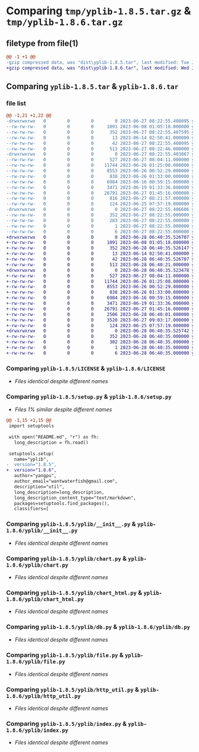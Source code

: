 # Comparing `tmp/yplib-1.8.5.tar.gz` & `tmp/yplib-1.8.6.tar.gz`

## filetype from file(1)

```diff
@@ -1 +1 @@
-gzip compressed data, was "dist\yplib-1.8.5.tar", last modified: Tue Jun 27 08:22:55 2023, max compression
+gzip compressed data, was "dist\yplib-1.8.6.tar", last modified: Wed Jun 28 06:40:35 2023, max compression
```

## Comparing `yplib-1.8.5.tar` & `yplib-1.8.6.tar`

### file list

```diff
@@ -1,21 +1,22 @@
-drwxrwxrwx   0        0        0        0 2023-06-27 08:22:55.408095 yplib-1.8.5/
--rw-rw-rw-   0        0        0     1091 2023-06-08 01:05:18.000000 yplib-1.8.5/LICENSE
--rw-rw-rw-   0        0        0      352 2023-06-27 08:22:55.407595 yplib-1.8.5/PKG-INFO
--rw-rw-rw-   0        0        0       13 2023-06-14 02:50:41.000000 yplib-1.8.5/README.md
--rw-rw-rw-   0        0        0       42 2023-06-27 08:22:55.408095 yplib-1.8.5/setup.cfg
--rw-rw-rw-   0        0        0      513 2023-06-27 08:22:46.000000 yplib-1.8.5/setup.py
-drwxrwxrwx   0        0        0        0 2023-06-27 08:22:55.403867 yplib-1.8.5/yplib/
--rw-rw-rw-   0        0        0      527 2023-06-27 08:04:11.000000 yplib-1.8.5/yplib/__init__.py
--rw-rw-rw-   0        0        0    11744 2023-06-26 01:25:08.000000 yplib-1.8.5/yplib/chart.py
--rw-rw-rw-   0        0        0     8553 2023-06-26 00:52:29.000000 yplib-1.8.5/yplib/chart_html.py
--rw-rw-rw-   0        0        0      838 2023-06-26 01:33:00.000000 yplib-1.8.5/yplib/db.py
--rw-rw-rw-   0        0        0     6984 2023-06-16 00:59:15.000000 yplib-1.8.5/yplib/file.py
--rw-rw-rw-   0        0        0     3471 2023-06-19 01:33:36.000000 yplib-1.8.5/yplib/http_util.py
--rw-rw-rw-   0        0        0    26791 2023-06-27 01:45:16.000000 yplib-1.8.5/yplib/index.py
--rw-rw-rw-   0        0        0      816 2023-06-27 08:21:57.000000 yplib-1.8.5/yplib/mail.py
--rw-rw-rw-   0        0        0      124 2023-06-25 07:57:19.000000 yplib-1.8.5/yplib/temp.py
-drwxrwxrwx   0        0        0        0 2023-06-27 08:22:55.406606 yplib-1.8.5/yplib.egg-info/
--rw-rw-rw-   0        0        0      352 2023-06-27 08:22:55.000000 yplib-1.8.5/yplib.egg-info/PKG-INFO
--rw-rw-rw-   0        0        0      283 2023-06-27 08:22:55.000000 yplib-1.8.5/yplib.egg-info/SOURCES.txt
--rw-rw-rw-   0        0        0        1 2023-06-27 08:22:55.000000 yplib-1.8.5/yplib.egg-info/dependency_links.txt
--rw-rw-rw-   0        0        0        6 2023-06-27 08:22:55.000000 yplib-1.8.5/yplib.egg-info/top_level.txt
+drwxrwxrwx   0        0        0        0 2023-06-28 06:40:35.526707 yplib-1.8.6/
+-rw-rw-rw-   0        0        0     1091 2023-06-08 01:05:18.000000 yplib-1.8.6/LICENSE
+-rw-rw-rw-   0        0        0      352 2023-06-28 06:40:35.526147 yplib-1.8.6/PKG-INFO
+-rw-rw-rw-   0        0        0       13 2023-06-14 02:50:41.000000 yplib-1.8.6/README.md
+-rw-rw-rw-   0        0        0       42 2023-06-28 06:40:35.526707 yplib-1.8.6/setup.cfg
+-rw-rw-rw-   0        0        0      513 2023-06-28 06:40:21.000000 yplib-1.8.6/setup.py
+drwxrwxrwx   0        0        0        0 2023-06-28 06:40:35.523478 yplib-1.8.6/yplib/
+-rw-rw-rw-   0        0        0      527 2023-06-27 08:04:11.000000 yplib-1.8.6/yplib/__init__.py
+-rw-rw-rw-   0        0        0    11744 2023-06-26 01:25:08.000000 yplib-1.8.6/yplib/chart.py
+-rw-rw-rw-   0        0        0     8553 2023-06-26 00:52:29.000000 yplib-1.8.6/yplib/chart_html.py
+-rw-rw-rw-   0        0        0      838 2023-06-26 01:33:00.000000 yplib-1.8.6/yplib/db.py
+-rw-rw-rw-   0        0        0     6984 2023-06-16 00:59:15.000000 yplib-1.8.6/yplib/file.py
+-rw-rw-rw-   0        0        0     3471 2023-06-19 01:33:36.000000 yplib-1.8.6/yplib/http_util.py
+-rw-rw-rw-   0        0        0    26791 2023-06-27 01:45:16.000000 yplib-1.8.6/yplib/index.py
+-rw-rw-rw-   0        0        0     2506 2023-06-28 06:40:01.000000 yplib-1.8.6/yplib/mail.py
+-rw-rw-rw-   0        0        0     3520 2023-06-27 09:03:17.000000 yplib-1.8.6/yplib/mail_html.py
+-rw-rw-rw-   0        0        0      124 2023-06-25 07:57:19.000000 yplib-1.8.6/yplib/temp.py
+drwxrwxrwx   0        0        0        0 2023-06-28 06:40:35.525742 yplib-1.8.6/yplib.egg-info/
+-rw-rw-rw-   0        0        0      352 2023-06-28 06:40:35.000000 yplib-1.8.6/yplib.egg-info/PKG-INFO
+-rw-rw-rw-   0        0        0      302 2023-06-28 06:40:35.000000 yplib-1.8.6/yplib.egg-info/SOURCES.txt
+-rw-rw-rw-   0        0        0        1 2023-06-28 06:40:35.000000 yplib-1.8.6/yplib.egg-info/dependency_links.txt
+-rw-rw-rw-   0        0        0        6 2023-06-28 06:40:35.000000 yplib-1.8.6/yplib.egg-info/top_level.txt
```

### Comparing `yplib-1.8.5/LICENSE` & `yplib-1.8.6/LICENSE`

 * *Files identical despite different names*

### Comparing `yplib-1.8.5/setup.py` & `yplib-1.8.6/setup.py`

 * *Files 1% similar despite different names*

```diff
@@ -1,15 +1,15 @@
 import setuptools
 
 with open("README.md", "r") as fh:
   long_description = fh.read()
 
 setuptools.setup(
   name="yplib",
-  version="1.8.5",
+  version="1.8.6",
   author="yangpu",
   author_email="wantwaterfish@gmail.com",
   description="util",
   long_description=long_description,
   long_description_content_type="text/markdown",
   packages=setuptools.find_packages(),
   classifiers=[
```

### Comparing `yplib-1.8.5/yplib/__init__.py` & `yplib-1.8.6/yplib/__init__.py`

 * *Files identical despite different names*

### Comparing `yplib-1.8.5/yplib/chart.py` & `yplib-1.8.6/yplib/chart.py`

 * *Files identical despite different names*

### Comparing `yplib-1.8.5/yplib/chart_html.py` & `yplib-1.8.6/yplib/chart_html.py`

 * *Files identical despite different names*

### Comparing `yplib-1.8.5/yplib/db.py` & `yplib-1.8.6/yplib/db.py`

 * *Files identical despite different names*

### Comparing `yplib-1.8.5/yplib/file.py` & `yplib-1.8.6/yplib/file.py`

 * *Files identical despite different names*

### Comparing `yplib-1.8.5/yplib/http_util.py` & `yplib-1.8.6/yplib/http_util.py`

 * *Files identical despite different names*

### Comparing `yplib-1.8.5/yplib/index.py` & `yplib-1.8.6/yplib/index.py`

 * *Files identical despite different names*

